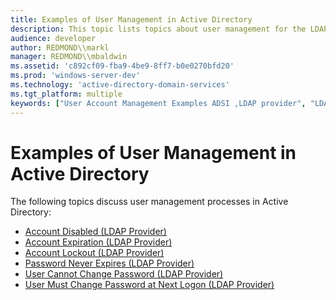 ```yaml
---
title: Examples of User Management in Active Directory
description: This topic lists topics about user management for the LDAP provider for Active Directory.
audience: developer
author: REDMOND\\markl
manager: REDMOND\\mbaldwin
ms.assetid: 'c892cf09-fba9-4be9-8ff7-b0e0270bfd20'
ms.prod: 'windows-server-dev'
ms.technology: 'active-directory-domain-services'
ms.tgt_platform: multiple
keywords: ["User Account Management Examples ADSI ,LDAP provider", "LDAP provider ADSI ,user management examples"]
---
```


# Examples of User Management in Active Directory

The following topics discuss user management processes in Active Directory:

-   [Account Disabled (LDAP Provider)](account-disabled.md)
-   [Account Expiration (LDAP Provider)](account-expiration.md)
-   [Account Lockout (LDAP Provider)](ldap-account-lockout.md)
-   [Password Never Expires (LDAP Provider)](password-never-expires.md)
-   [User Cannot Change Password (LDAP Provider)](user-cannot-change-password.md)
-   [User Must Change Password at Next Logon (LDAP Provider)](user-must-change-password-at-next-logon.md)

 

 




